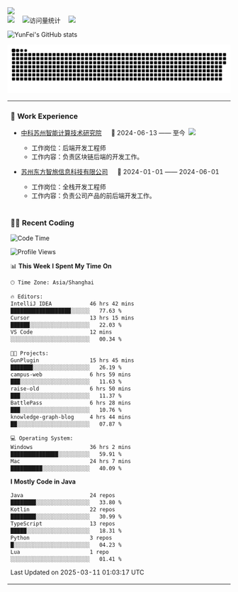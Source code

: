   <!-- dynamic typing effect 动态打字效果 -->
  <div>
    <a href="http://yunfei.plus">
      <img src="https://readme-typing-svg.demolab.com?font=Fira+Code&pause=1000&width=435&lines=console.log(%22Hello%2C%20World%22);祝您今天愉快!&center=true&size=27" />
    </a>
  </div>

  <div>
    <a href="http://yunfei.plus/"><img src="https://img.shields.io/badge/Website-博客-8c36db" /></a>&emsp;
    <!-- visitor -->
    <img src="https://komarev.com/ghpvc/?username=yunfeidog&label=Views&color=orange&style=flat" alt="访问量统计" />&emsp;
    <!-- wakatime -->    
    <a href="https://wakatime.com/@yunfeidog"><img src="https://wakatime.com/badge/user/42d0678c-368b-448b-9a77-5d21c5b55352.svg" /></a>
  </div>

![YunFei's GitHub stats](https://github-readme-stats.vercel.app/api?username=yunfeidog)

![snake](./dist/github-contribution-grid-snake.svg)


<table>

<tr><td>

### 🏢 Work Experience

<img align="right" width="88" src="https://cdn.jsdelivr.net/gh/yunfeidog/yunfeidog/assets/images/yuanze.png" />

- [中科苏州智能计算技术研究院](http://iict.ac.cn/sy) &emsp; 📌 2024-06-13 —— 至今

    - 工作岗位：后端开发工程师
    - 工作内容：负责区块链后端的开发工作。

- [苏州东方智旅信息科技有限公司](http://www.leyoobao.com/) &emsp; 📌 2024-01-01 —— 2024-06-01

    - 工作岗位：全栈开发工程师
    - 工作内容：负责公司产品的前后端开发工作。

</td></tr>

<tr><td>

### 👩‍💻 Recent Coding

<!--START_SECTION:waka-->
![Code Time](http://img.shields.io/badge/Code%20Time-2%2C616%20hrs%2036%20mins-blue)

![Profile Views](http://img.shields.io/badge/Profile%20Views-3-blue)

📊 **This Week I Spent My Time On** 

```text
🕑︎ Time Zone: Asia/Shanghai

🔥 Editors: 
IntelliJ IDEA            46 hrs 42 mins      ███████████████████░░░░░░   77.63 % 
Cursor                   13 hrs 15 mins      ██████░░░░░░░░░░░░░░░░░░░   22.03 % 
VS Code                  12 mins             ░░░░░░░░░░░░░░░░░░░░░░░░░   00.34 % 

🐱‍💻 Projects: 
GunPlugin                15 hrs 45 mins      ███████░░░░░░░░░░░░░░░░░░   26.19 % 
campus-web               6 hrs 59 mins       ███░░░░░░░░░░░░░░░░░░░░░░   11.63 % 
raise-old                6 hrs 50 mins       ███░░░░░░░░░░░░░░░░░░░░░░   11.37 % 
BattlePass               6 hrs 28 mins       ███░░░░░░░░░░░░░░░░░░░░░░   10.76 % 
knowledge-graph-blog     4 hrs 44 mins       ██░░░░░░░░░░░░░░░░░░░░░░░   07.87 % 

💻 Operating System: 
Windows                  36 hrs 2 mins       ███████████████░░░░░░░░░░   59.91 % 
Mac                      24 hrs 7 mins       ██████████░░░░░░░░░░░░░░░   40.09 % 
```

**I Mostly Code in Java** 

```text
Java                     24 repos            ████████░░░░░░░░░░░░░░░░░   33.80 % 
Kotlin                   22 repos            ████████░░░░░░░░░░░░░░░░░   30.99 % 
TypeScript               13 repos            █████░░░░░░░░░░░░░░░░░░░░   18.31 % 
Python                   3 repos             █░░░░░░░░░░░░░░░░░░░░░░░░   04.23 % 
Lua                      1 repo              ░░░░░░░░░░░░░░░░░░░░░░░░░   01.41 % 
```




 Last Updated on 2025-03-11 01:03:17 UTC
<!--END_SECTION:waka-->

</td></tr>
<table>

